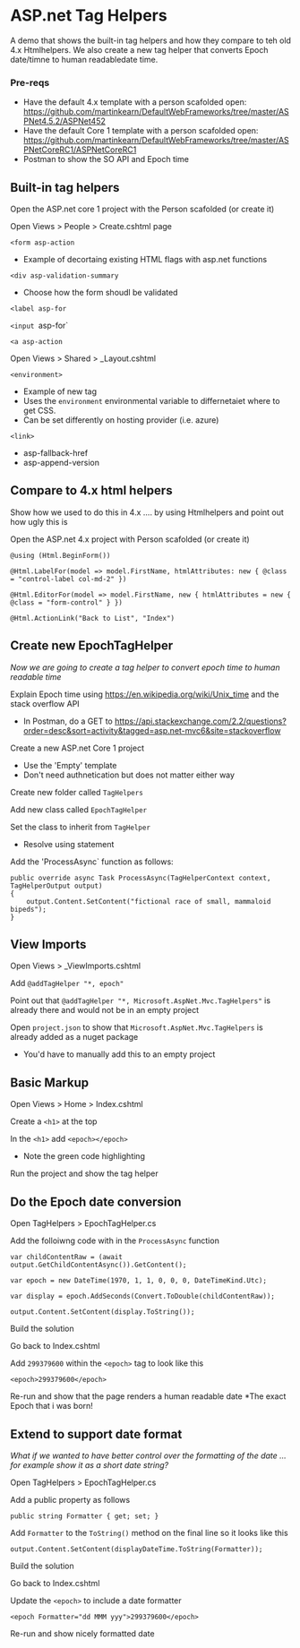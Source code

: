 # ASP.net Tag Helpers
A demo that shows the built-in tag helpers and how they compare to teh old 4.x Htmlhelpers. We also create a new tag helper that converts Epoch date/timne to human readabledate time.

### Pre-reqs
* Have the default 4.x template with a person scafolded open: https://github.com/martinkearn/DefaultWebFrameworks/tree/master/ASPNet4.5.2/ASPNet452
* Have the default Core 1 template with a person scafolded open: https://github.com/martinkearn/DefaultWebFrameworks/tree/master/ASPNetCoreRC1/ASPNetCoreRC1
* Postman to show the SO API and Epoch time

## Built-in tag helpers
Open the ASP.net core 1 project with the Person scafolded (or create it)

Open Views > People > Create.cshtml page

`<form asp-action`
* Example of decortaing existing HTML flags with asp.net functions

`<div asp-validation-summary`
* Choose how the form shoudl be validated

`<label asp-for`

`<input `asp-for`

`<a asp-action`

Open Views > Shared > _Layout.cshtml

`<environment>`
* Example of new tag
* Uses the `environment` environmental variable to differnetaiet where to get CSS. 
* Can be set differently on hosting provider (i.e. azure) 

`<link>`
* asp-fallback-href
* asp-append-version

## Compare to 4.x html helpers
Show how we used to do this in 4.x .... by using Htmlhelpers and point out how ugly this is

Open the ASP.net 4.x project with Person scafolded (or create it)

`@using (Html.BeginForm())`

`@Html.LabelFor(model => model.FirstName, htmlAttributes: new { @class = "control-label col-md-2" })`

`@Html.EditorFor(model => model.FirstName, new { htmlAttributes = new { @class = "form-control" } })`

`@Html.ActionLink("Back to List", "Index")`

## Create new EpochTagHelper
_Now we are going to create a tag helper to convert epoch time to human readable time_

Explain Epoch time using https://en.wikipedia.org/wiki/Unix_time and the stack overflow API
* In Postman, do a GET to https://api.stackexchange.com/2.2/questions?order=desc&sort=activity&tagged=asp.net-mvc6&site=stackoverflow 

Create a new ASP.net Core 1 project
* Use the 'Empty' template
* Don't need authnetication but does not matter either way

Create new folder called `TagHelpers`

Add new class called `EpochTagHelper`

Set the class to inherit from `TagHelper`
* Resolve using statement

Add the 'ProcessAsync` function as follows:
```
public override async Task ProcessAsync(TagHelperContext context, TagHelperOutput output)
{
    output.Content.SetContent("fictional race of small, mammaloid bipeds");
}
```

## View Imports
Open Views > _ViewImports.cshtml

Add `@addTagHelper "*, epoch"`

Point out that `@addTagHelper "*, Microsoft.AspNet.Mvc.TagHelpers"` is already there and would not be in an empty project

Open `project.json` to show that `Microsoft.AspNet.Mvc.TagHelpers` is already added as a nuget package
* You'd have to manually add this to an empty project

## Basic Markup
Open Views > Home > Index.cshtml

Create a `<h1>` at the top

In the `<h1>` add `<epoch></epoch>`
* Note the green code highlighting

Run the project and show the tag helper

## Do the Epoch date conversion
Open TagHelpers > EpochTagHelper.cs

Add the folloiwng code with in the `ProcessAsync` function
```
var childContentRaw = (await output.GetChildContentAsync()).GetContent();

var epoch = new DateTime(1970, 1, 1, 0, 0, 0, DateTimeKind.Utc);

var display = epoch.AddSeconds(Convert.ToDouble(childContentRaw));

output.Content.SetContent(display.ToString());
```

Build the solution

Go back to Index.cshtml

Add `299379600` within the `<epoch>` tag to look like this
```
<epoch>299379600</epoch>
```

Re-run and show that the page renders a human readable date
*The exact Epoch that i was born!

## Extend to support date format
_What if we wanted to have better control over the formatting of the date ... for example show it as a short date string?_

Open TagHelpers > EpochTagHelper.cs

Add a public property as follows
```
public string Formatter { get; set; }
```

Add `Formatter` to the `ToString()` method on the final line so it looks like this
```
output.Content.SetContent(displayDateTime.ToString(Formatter));
```

Build the solution

Go back to Index.cshtml

Update the `<epoch>` to include a date formatter
```
<epoch Formatter="dd MMM yyy">299379600</epoch>
```

Re-run and show nicely formatted date
 
